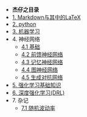 - **杰仔之目录**
- [1. Markdown与其中的LaTeX](markdown/markdown)
- [2. python](python/python.md)
- [3. 机器学习](ml/ml)
- 4\. 神经网络
  - [4.1 基础](nn/basic.md)
  - [4.2 前馈神经网络](nn/feedforward.md)
  - [4.3 记忆神经网络](nn/memory.md)
  - [4.4 图神经网络](nn/graph.md)  
  - [4.5 生成对抗网络](nn/GAN.md)
- [5. 强化学习基础知识](DRL/RL.md)
- [6. 深度强化学习(DRL)](DRL/DRL.md)
- 7\. 杂记
  - [7.1 随机波动率](notes/sv.md)
